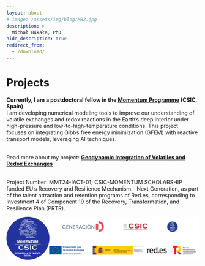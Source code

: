 ```yaml
---
layout: about
# image: /assets/img/blog/MB2.jpg
description: >
  Michał Bukała, PhD
hide_description: true
redirect_from:
  - /download/
---
```

# Projects
<b> Currently, I am a postdoctoral fellow in the [Momentum Programme](https://momentum.csic.es/en/momentum-program/) (CSIC, Spain) </b><br>
I am developing numerical modeling tools to improve our understanding of volatile exchanges and redox reactions in the Earth’s deep interior under high-pressure and low-to-high-temperature conditions. 
This project focuses on integrating Gibbs free energy minimization (GFEM) with reactive transport models, leveraging AI techniques.<br><br>

Read more about my project: <b> [Geodynamic Integration of Volatiles and Redox Exchanges](https://micbukala.github.io/2025-03-15-momentum/) </b><br><br>

Project Number: MMT24-IACT-01; CSIC-MOMENTUM SCHOLARSHIP funded EU’s Recovery and Resilience Mechanism – Next Generation, as part of the talent attraction and retention programs of Red.es, corresponding to Investment 4 of Component 19 of the Recovery, Transformation, and Resilience Plan (PRTR).

<img src="/assets/img/blog/momentum.png" alt="Momentum" style="width: 700px; float: center; margin-right: 45px;"> 
<br><br><br><br><br><br><br>




